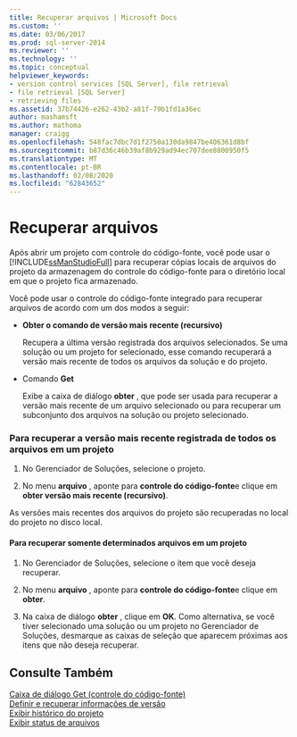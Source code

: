 ```yaml
---
title: Recuperar arquivos | Microsoft Docs
ms.custom: ''
ms.date: 03/06/2017
ms.prod: sql-server-2014
ms.reviewer: ''
ms.technology: ''
ms.topic: conceptual
helpviewer_keywords:
- version control services [SQL Server], file retrieval
- file retrieval [SQL Server]
- retrieving files
ms.assetid: 37b74426-e262-43b2-a81f-79b1fd1a36ec
author: mashamsft
ms.author: mathoma
manager: craigg
ms.openlocfilehash: 548fac7dbc7d1f2750a130da9847be406361d8bf
ms.sourcegitcommit: b87d36c46b39af8b929ad94ec707dee8800950f5
ms.translationtype: MT
ms.contentlocale: pt-BR
ms.lasthandoff: 02/08/2020
ms.locfileid: "62843652"
---
```

# <a name="retrieve-files"></a>Recuperar arquivos
  Após abrir um projeto com controle do código-fonte, você pode usar o [!INCLUDE[ssManStudioFull](../includes/ssmanstudiofull-md.md)] para recuperar cópias locais de arquivos do projeto da armazenagem do controle do código-fonte para o diretório local em que o projeto fica armazenado.  
  
 Você pode usar o controle do código-fonte integrado para recuperar arquivos de acordo com um dos modos a seguir:  
  
-   **Obter o comando de versão mais recente (recursivo)**  
  
     Recupera a última versão registrada dos arquivos selecionados. Se uma solução ou um projeto for selecionado, esse comando recuperará a versão mais recente de todos os arquivos da solução e do projeto.  
  
-   Comando **Get**  
  
     Exibe a caixa de diálogo **obter** , que pode ser usada para recuperar a versão mais recente de um arquivo selecionado ou para recuperar um subconjunto dos arquivos na solução ou projeto selecionado.  
  
### <a name="to-retrieve-the-latest-version-of-all-the-files-in-a-project"></a>Para recuperar a versão mais recente registrada de todos os arquivos em um projeto  
  
1.  No Gerenciador de Soluções, selecione o projeto.  
  
2.  No menu **arquivo** , aponte para **controle do código-fonte**e clique em **obter versão mais recente (recursivo)**.  
  
 As versões mais recentes dos arquivos do projeto são recuperadas no local do projeto no disco local.  
  
#### <a name="to-retrieve-only-certain-files-in-a-project"></a>Para recuperar somente determinados arquivos em um projeto  
  
1.  No Gerenciador de Soluções, selecione o item que você deseja recuperar.  
  
2.  No menu **arquivo** , aponte para **controle do código-fonte**e clique em **obter**.  
  
3.  Na caixa de diálogo **obter** , clique em **OK**. Como alternativa, se você tiver selecionado uma solução ou um projeto no Gerenciador de Soluções, desmarque as caixas de seleção que aparecem próximas aos itens que não deseja recuperar.  
  
## <a name="see-also"></a>Consulte Também  
 [Caixa de diálogo Get &#40;controle do código-fonte&#41;](../../2014/database-engine/get-dialog-box-source-control.md)   
 [Definir e recuperar informações de versão](../../2014/database-engine/set-and-retrieve-version-information.md)   
 [Exibir histórico do projeto](../../2014/database-engine/view-project-history.md)   
 [Exibir status de arquivos](../../2014/database-engine/view-file-status.md)  
  
  
